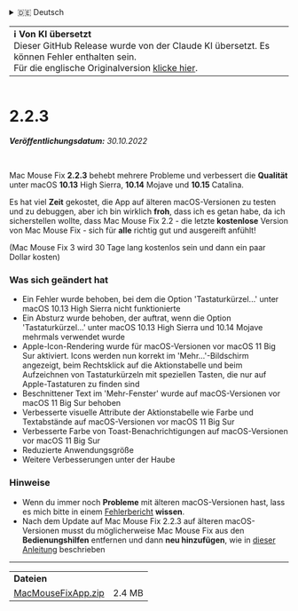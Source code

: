 <details>
<summary>🇩🇪 Deutsch</summary>

[🇬🇧 English (GitHub Release)](https://github.com/noah-nuebling/mac-mouse-fix/releases/tag/2.2.3)\
[🇦🇩 Català](https://redirect.macmousefix.com/?target=mmf-release&tag=2.2.3&locale=ca)\
**🇩🇪 Deutsch**\
[🇪🇸 Español](https://redirect.macmousefix.com/?target=mmf-release&tag=2.2.3&locale=es)\
[🇫🇷 Français](https://redirect.macmousefix.com/?target=mmf-release&tag=2.2.3&locale=fr)\
[🇮🇩 Indonesia](https://redirect.macmousefix.com/?target=mmf-release&tag=2.2.3&locale=id)\
[🇮🇹 Italiano](https://redirect.macmousefix.com/?target=mmf-release&tag=2.2.3&locale=it)\
[🇭🇺 Magyar](https://redirect.macmousefix.com/?target=mmf-release&tag=2.2.3&locale=hu)\
[🇳🇱 Nederlands](https://redirect.macmousefix.com/?target=mmf-release&tag=2.2.3&locale=nl)\
[🇵🇱 Polski](https://redirect.macmousefix.com/?target=mmf-release&tag=2.2.3&locale=pl)\
[🇧🇷 Português (Brasil)](https://redirect.macmousefix.com/?target=mmf-release&tag=2.2.3&locale=pt-BR)\
[🇵🇹 Português (Portugal)](https://redirect.macmousefix.com/?target=mmf-release&tag=2.2.3&locale=pt-PT)\
[🇷🇴 Română](https://redirect.macmousefix.com/?target=mmf-release&tag=2.2.3&locale=ro)\
[🇸🇪 Svenska](https://redirect.macmousefix.com/?target=mmf-release&tag=2.2.3&locale=sv)\
[🇻🇳 Tiếng Việt](https://redirect.macmousefix.com/?target=mmf-release&tag=2.2.3&locale=vi)\
[🇹🇷 Türkçe](https://redirect.macmousefix.com/?target=mmf-release&tag=2.2.3&locale=tr)\
[🇨🇿 Čeština](https://redirect.macmousefix.com/?target=mmf-release&tag=2.2.3&locale=cs)\
[🇬🇷 Ελληνικά](https://redirect.macmousefix.com/?target=mmf-release&tag=2.2.3&locale=el)\
[🇷🇺 Русский](https://redirect.macmousefix.com/?target=mmf-release&tag=2.2.3&locale=ru)\
[🇺🇦 Українська](https://redirect.macmousefix.com/?target=mmf-release&tag=2.2.3&locale=uk)\
[🇮🇱 עברית](https://redirect.macmousefix.com/?target=mmf-release&tag=2.2.3&locale=he)\
[🇸🇦 العربية](https://redirect.macmousefix.com/?target=mmf-release&tag=2.2.3&locale=ar)\
[🇮🇳 हिन्दी](https://redirect.macmousefix.com/?target=mmf-release&tag=2.2.3&locale=hi)\
[🇹🇭 ไทย](https://redirect.macmousefix.com/?target=mmf-release&tag=2.2.3&locale=th)\
[🇨🇳 中文 (简体)](https://redirect.macmousefix.com/?target=mmf-release&tag=2.2.3&locale=zh-Hans)\
[🇨🇳 中文 (繁體)](https://redirect.macmousefix.com/?target=mmf-release&tag=2.2.3&locale=zh-Hant)\
[🇭🇰 中文（香港)](https://redirect.macmousefix.com/?target=mmf-release&tag=2.2.3&locale=zh-HK)\
[🇯🇵 日本語](https://redirect.macmousefix.com/?target=mmf-release&tag=2.2.3&locale=ja)\
[🇰🇷 한국어](https://redirect.macmousefix.com/?target=mmf-release&tag=2.2.3&locale=ko)\
[Help translate Mac Mouse Fix to different languages!](https://github.com/noah-nuebling/mac-mouse-fix/discussions/731)
</details>
<table align=><td>
<b>ℹ️ Von KI übersetzt</b><br>
Dieser GitHub Release wurde von der Claude KI übersetzt. Es können Fehler enthalten sein.<br>
Für die englische Originalversion <a href="https://github.com/noah-nuebling/mac-mouse-fix/releases/tag/2.2.3">klicke hier</a>.
</td></table>

<table></table>

# 2.2.3
***Veröffentlichungsdatum:** 30.10.2022*

<br>

Mac Mouse Fix **2.2.3** behebt mehrere Probleme und verbessert die **Qualität** unter macOS **10.13** High Sierra, **10.14** Mojave und **10.15** Catalina.

Es hat viel **Zeit** gekostet, die App auf älteren macOS-Versionen zu testen und zu debuggen, aber ich bin wirklich **froh**, dass ich es getan habe, da ich sicherstellen wollte, dass Mac Mouse Fix 2.2 - die letzte **kostenlose** Version von Mac Mouse Fix - sich für **alle** richtig gut und ausgereift anfühlt!

(Mac Mouse Fix 3 wird 30 Tage lang kostenlos sein und dann ein paar Dollar kosten)

### Was sich geändert hat

- Ein Fehler wurde behoben, bei dem die Option 'Tastaturkürzel...' unter macOS 10.13 High Sierra nicht funktionierte
- Ein Absturz wurde behoben, der auftrat, wenn die Option 'Tastaturkürzel...' unter macOS 10.13 High Sierra und 10.14 Mojave mehrmals verwendet wurde
- Apple-Icon-Rendering wurde für macOS-Versionen vor macOS 11 Big Sur aktiviert. Icons werden nun korrekt im 'Mehr...'-Bildschirm angezeigt, beim Rechtsklick auf die Aktionstabelle und beim Aufzeichnen von Tastaturkürzeln mit speziellen Tasten, die nur auf Apple-Tastaturen zu finden sind
- Beschnittener Text im 'Mehr-Fenster' wurde auf macOS-Versionen vor macOS 11 Big Sur behoben
- Verbesserte visuelle Attribute der Aktionstabelle wie Farbe und Textabstände auf macOS-Versionen vor macOS 11 Big Sur
- Verbesserte Farbe von Toast-Benachrichtigungen auf macOS-Versionen vor macOS 11 Big Sur
- Reduzierte Anwendungsgröße
- Weitere Verbesserungen unter der Haube

### Hinweise

- Wenn du immer noch **Probleme** mit älteren macOS-Versionen hast, lass es mich bitte in einem [Fehlerbericht](https://noah-nuebling.github.io/mac-mouse-fix-feedback-assistant/?type=bug-report) **wissen**.
- Nach dem Update auf Mac Mouse Fix 2.2.3 auf älteren macOS-Versionen musst du möglicherweise Mac Mouse Fix aus den **Bedienungshilfen** entfernen und dann **neu hinzufügen**, wie in [dieser Anleitung](https://github.com/noah-nuebling/mac-mouse-fix/discussions/101) beschrieben

---

<table align="start">
<tr>
    <td colspan=2>
        <b>Dateien</b>
    </td>
</tr>
<tr>
    <td><a href="https://github.com/noah-nuebling/mac-mouse-fix/releases/download/2.2.3/MacMouseFixApp.zip">MacMouseFixApp.zip</a></td>
    <td>2.4 MB</td>
</tr>
</table>